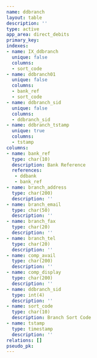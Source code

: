 ```yaml
---
name: ddbranch
layout: table
description: ''
type: active
app_area: direct_debits
primary_key: 
indexes:
- name: IX_ddbranch
  unique: false
  columns:
  - sort_code
- name: ddbranch01
  unique: false
  columns:
  - bank_ref
  - sort_code
- name: ddbranch_sid
  unique: false
  columns:
  - ddbranch_sid
- name: ddbranch_tstamp
  unique: true
  columns:
  - tstamp
columns:
- name: bank_ref
  type: char(10)
  description: Bank Reference
  references:
   - ddbank
   - bank_ref
- name: branch_address
  type: char(200)
  description: ''
- name: branch_email
  type: char(50)
  description: ''
- name: branch_fax
  type: char(20)
  description: ''
- name: branch_tel
  type: char(20)
  description: ''
- name: comp_avail
  type: char(200)
  description: ''
- name: comp_display
  type: char(200)
  description: ''
- name: ddbranch_sid
  type: int(4)
  description: ''
- name: sort_code
  type: char(10)
  description: Branch Sort Code
- name: tstamp
  type: timestamp
  description: ''
relations: []
pseudo_pk: 
---
```



